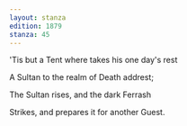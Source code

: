 ```yaml
---
layout: stanza
edition: 1879
stanza: 45
---
```


'Tis but a Tent where takes his one day's rest

A Sultan to the realm of Death addrest;

The Sultan rises, and the dark Ferrash

Strikes, and prepares it for another Guest.